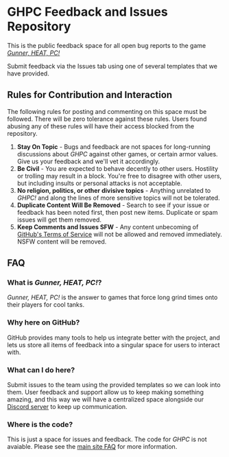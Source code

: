 # GHPC Feedback and Issues Repository

This is the public feedback space for all open bug reports to the game [_Gunner, HEAT, PC!_](https://gunnerheatpc.com)

Submit feedback via the Issues tab using one of several templates that we have provided.

## Rules for Contribution and Interaction
The following rules for posting and commenting on this space must be followed. There will be zero tolerance against these rules. Users found abusing any of these rules will have their access blocked from the repository.

1. **Stay On Topic** - Bugs and feedback are not spaces for long-running discussions about _GHPC_ against other games, or certain armor values. Give us your feedback and we'll vet it accordingly.
2. **Be Civil** - You are expected to behave decently to other users. Hostility or trolling may result in a block. You're free to disagree with other users, but including insults or personal attacks is not acceptable.
3. **No religion, politics, or other divisive topics** - Anything unrelated to _GHPC!_ and along the lines of more sensitive topics will not be tolerated.
2. **Duplicate Content Will Be Removed** - Search to see if your issue or feedback has been noted first, then post new items. Duplicate or spam issues will get them removed.
3. **Keep Comments and Issues SFW** - Any content unbecoming of [GitHub's Terms of Service](https://docs.github.com/en/github/site-policy/github-terms-of-service) will not be allowed and removed immediately. NSFW content will be removed.

## FAQ

### What is _Gunner, HEAT, PC!_?
_Gunner, HEAT, PC!_ is the answer to games that force long grind times onto their players for cool tanks.

### Why here on GitHub?
GitHub provides many tools to help us integrate better with the project, and lets us store all items of feedback into a singular space for users to interact with.

### What can I do here?
Submit issues to the team using the provided templates so we can look into them. User feedback and support allow us to keep making something amazing, and this way we will have a centralized space alongside our [Discord server](https://discord.gg/eH5vf65) to keep up communication.

### Where is the code?
This is just a space for issues and feedback. The code for _GHPC_ is not avaiable. Please see the [main site FAQ](https://gunnerheatpc.com/news/articles/ghpc-faq) for more information.
